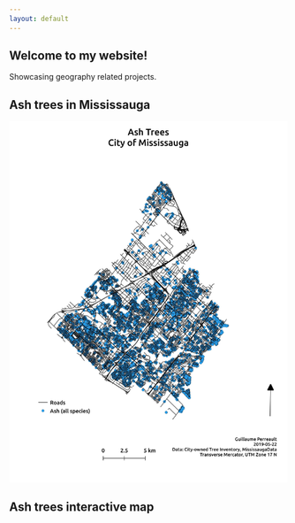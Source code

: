 ```yaml
---
layout: default
---
```


## Welcome to my website!
Showcasing geography related projects.

## Ash trees in Mississauga
![Branching](./Ash_trees.jpeg)

## Ash trees interactive map
<div id="mapid" style="width: 600px; height: 400px">
      <script>
            var mymap = L.map('mapid').setView([43.588, -79.648], 11);
            L.tileLayer('https://api.tiles.mapbox.com/v4/{id}/{z}/{x}/{y}.png?access_token={accessToken}', {
                  attribution: 'Map data &copy; <a href="https://www.openstreetmap.org/">OpenStreetMap</a> contributors, <a href="https://creativecommons.org/licenses/by-sa/2.0/">CC-BY-SA</a>, Imagery © <a href="https://www.mapbox.com/">Mapbox</a>',
                  maxZoom: 18,
                  id: 'mapbox.streets',
                  accessToken: 'pk.eyJ1IjoiZ3BlcnJlYXVsdDkxIiwiYSI6ImNqdXJqYmxubTBpbDU0M25wdm5hMnk2dGEifQ.xS5T9S5SvQKL8wiChwUErA'
            }).addTo(mymap);
            function onEachFeature(feature, layer) {
                    if (feature.properties && feature.properties.popupContent) {
                    layer.bindPopup(feature.properties.popupContent);
                }
            } 
            var geojsonMarkerOptions = {
                  radius: 2,
                  fillColor: "#ff7800",
                  color: "#000",
                  weight: 1,
                  opacity: 1,
                  fillOpacity: 0.8
            }; 
            $.getJSON("Tree_3857_ash.geojson",function(data){
                  L.geoJson(data, {
                        pointToLayer: function (feature, latlng) {
                        return L.circleMarker(latlng, geojsonMarkerOptions);
                        }
                  onEachFeature: onEachFeature
                  }).addTo(mymap);
            });
            
            
     </script>
</div>

[About me](./about.html)
